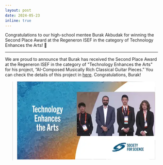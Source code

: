 ```yaml
---
layout: post
date: 2024-05-23
inline: true
---
```


Congratulations to our high-school mentee Burak Akbudak for winning the Second Place Award at the Regeneron ISEF in the category of Technology Enhances the Arts! 🎉

***
We are proud to announce that Burak has received the Second Place Award at the Regeneron ISEF in the category of "Technology Enhances the Arts" for his project, “AI-Composed Musically Rich Classical Guitar Pieces.” You can check the details of this project in [here](https://projectboard.world/isef/project/teca001-ai-composed-musically-rich-classical-guitar-pieces). Congratulations, Burak!
> <img title="award_burak" alt="award_burak" src="assets/img/news/award_burak.webp" width="455" height="256">